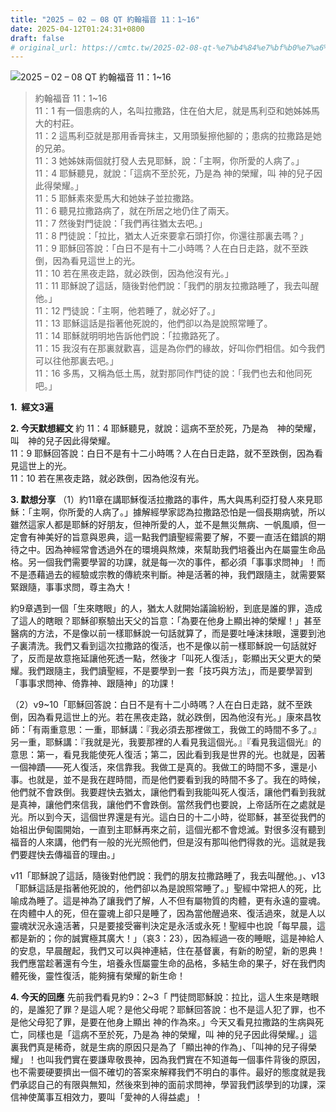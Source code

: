 ```yaml
---
title: "2025 – 02 – 08 QT 約翰福音 11：1~16"
date: 2025-04-12T01:24:31+0800
draft: false
# original_url: https://cmtc.tw/2025-02-08-qt-%e7%b4%84%e7%bf%b0%e7%a6%8f%e9%9f%b3-11%ef%bc%9a116
---
```


![2025 – 02 – 08 QT 約翰福音 11：1\~16](/images/qt.jpg  "2025 – 02 – 08 QT 約翰福音 11：1\~16")

> 約翰福音 11：1\~16  
> 11：1 有一個患病的人，名叫拉撒路，住在伯大尼，就是馬利亞和她姊姊馬大的村莊。  
> 11：2 這馬利亞就是那用香膏抹主，又用頭髮擦他腳的；患病的拉撒路是她的兄弟。  
> 11：3 她姊妹兩個就打發人去見耶穌，說：「主啊，你所愛的人病了。」  
> 11：4 耶穌聽見，就說：「這病不至於死，乃是為 神的榮耀，叫 神的兒子因此得榮耀。」  
> 11：5 耶穌素來愛馬大和她妹子並拉撒路。  
> 11：6 聽見拉撒路病了，就在所居之地仍住了兩天。  
> 11：7 然後對門徒說：「我們再往猶太去吧。」  
> 11：8 門徒說：「拉比，猶太人近來要拿石頭打你，你還往那裏去嗎？」  
> 11：9 耶穌回答說：「白日不是有十二小時嗎？人在白日走路，就不至跌倒，因為看見這世上的光。  
> 11：10 若在黑夜走路，就必跌倒，因為他沒有光。」  
> 11：11 耶穌說了這話，隨後對他們說：「我們的朋友拉撒路睡了，我去叫醒他。」  
> 11：12 門徒說：「主啊，他若睡了，就必好了。」  
> 11：13 耶穌這話是指著他死說的，他們卻以為是說照常睡了。  
> 11：14 耶穌就明明地告訴他們說：「拉撒路死了。  
> 11：15 我沒有在那裏就歡喜，這是為你們的緣故，好叫你們相信。如今我們可以往他那裏去吧。」  
> 11：16 多馬，又稱為低土馬，就對那同作門徒的說：「我們也去和他同死吧。」

**1.  經文3遍**

**2. 今天默想經文**
約 11：4 耶穌聽見，就說：這病不至於死，乃是為　神的榮耀，叫　神的兒子因此得榮耀。  
11：9 耶穌回答說：白日不是有十二小時嗎？人在白日走路，就不至跌倒，因為看見這世上的光。  
11：10 若在黑夜走路，就必跌倒，因為他沒有光。

**3. 默想分享**
（1）約11章在講耶穌復活拉撒路的事件，馬大與馬利亞打發人來見耶穌：「主啊，你所愛的人病了。」據解經學家認為拉撒路恐怕是一個長期病號，所以雖然這家人都是耶穌的好朋友，但神所愛的人，並不是無災無病、一帆風順，但一定會有神美好的旨意與恩典，這一點我們讀聖經需要了解，不要一直活在錯誤的期待之中。因為神經常會透過外在的環境與熬煉，來幫助我們培養出內在屬靈生命品格。另一個我們需要學習的功課，就是每一次的事件，都必須「事事求問神」！而不是憑藉過去的經驗或宗教的傳統來判斷。神是活著的神，我們跟隨主，就需要緊緊跟隨，事事求問，尊主為大！

約9章遇到一個「生來瞎眼」的人，猶太人就開始議論紛紛，到底是誰的罪，造成了這人的瞎眼？耶穌卻察驗出天父的旨意：「為要在他身上顯出神的榮耀！」甚至醫病的方法，不是像以前一樣耶穌說一句話就算了，而是要吐唾沫抹眼，還要到池子裏清洗。我們又看到這次拉撒路的復活，也不是像以前一樣耶穌說一句話就好了，反而是故意拖延讓他死透一點，然後才「叫死人復活」，彰顯出天父更大的榮耀。我們跟隨主，我們讀聖經，不是要學到一套「技巧與方法」，而是要學習到「事事求問神、倚靠神、跟隨神」的功課！

（2）v9\~10「耶穌回答說：白日不是有十二小時嗎？人在白日走路，就不至跌倒，因為看見這世上的光。若在黑夜走路，就必跌倒，因為他沒有光。」康來昌牧師：「有兩重意思：一重，耶穌講：『我必須去那裡做工，我做工的時間不多了。』另一重，耶穌講：『我就是光，我要那裡的人看見我這個光。』『看見我這個光』的意思：第一，看見我能使死人復活；第二，因此看到我是世界的光。也就是，因著一個神蹟——死人復活，來信靠我。我做工是真的。我做工的時間不多，還是小事。也就是，並不是我在趕時間，而是他們要看到我的時間不多了。我在的時候，他們就不會跌倒。我要趕快去猶太，讓他們看到我能叫死人復活，讓他們看到我就是真神，讓他們來信我，讓他們不會跌倒。當然我們也要說，上帝話所在之處就是光。所以到今天，這個世界還是有光。這白日的十二小時，從耶穌，甚至從我們的始祖出伊甸園開始，一直到主耶穌再來之前，這個光都不會熄滅。對很多沒有聽到福音的人來講，他們有一般的光光照他們，但是沒有那叫他們得救的光。這就是我們要趕快去傳福音的理由。」

v11「耶穌說了這話，隨後對他們說：我們的朋友拉撒路睡了，我去叫醒他。」、v13「耶穌這話是指著他死說的，他們卻以為是說照常睡了。」聖經中常把人的死，比喻成為睡了。這是神為了讓我們了解，人不但有屬物質的肉體，更有永遠的靈魂。在肉體中人的死，但在靈魂上卻只是睡了，因為當他醒過來、復活過來，就是人以靈魂狀況永遠活著，只是要接受審判決定是永活或永死！聖經中也說「每早晨，這都是新的；你的誠實極其廣大！」（哀3：23），因為經過一夜的睡眠，這是神給人的安息，早晨醒起，我們又可以與神連結，住在基督裏，有新的盼望，新的恩典！我們應當趁著還有今生，培養永恆屬靈生命的品格，多結生命的果子，好在我們肉體死後，靈性復活，能夠擁有榮耀的新生命！

**4. 今天的回應**
先前我們看見約9：2\~3「 門徒問耶穌說：拉比，這人生來是瞎眼的，是誰犯了罪？是這人呢？是他父母呢？耶穌回答說：也不是這人犯了罪，也不是他父母犯了罪，是要在他身上顯出 神的作為來。」今天又看見拉撒路的生病與死亡，同樣也是「這病不至於死，乃是為 神的榮耀，叫 神的兒子因此得榮耀。」這裏我們真是稀奇，就是生病的原因只是為了「顯出神的作為」、「叫神的兒子得榮耀」！也叫我們實在要謙卑敬畏神，因為我們實在不知道每一個事件背後的原因，也不需要硬要擠出一個不確切的答案來解釋我們不明白的事件。最好的態度就是我們承認自己的有限與無知，然後來到神的面前求問神，學習我們該學到的功課，深信神使萬事互相效力，要叫「愛神的人得益處」！
